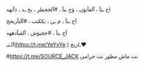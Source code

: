 اح ـنآ ، آلقآنؤن ، ؤح ـنآ ، #آلخخطر ، بح ـد ، ذآتهه

آح ـنآ ، مٓ ـن ، يككتب ، #آلتآريخخ

آح ـنآ ، #ججيؤش ، آلقيآدههه

آلـتـ(https://t.me/YeYvYe ) ـاريخ❤️

#https://t.me/SOURCE_JACK
نت ماش مطور نت حرامي
